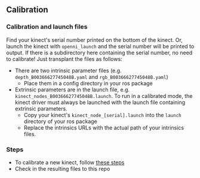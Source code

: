 ## Calibration

### Calibration and launch files
Find your kinect's serial number printed on the bottom of the kinect. Or, launch the kinect with `openni_launch` and the serial number will be printed to output. If there is a subdirectory here containing the serial number, no need to calibrate! Just transplant the files as follows:

* There are two intrinsic parameter files (e.g. `depth_B00366627745048B.yaml` and `rgb_B00366627745048B.yaml`)
  * Place them in a config directory in your ros package
* Extrinsic parameters are in the launch file, e.g. `kinect_nodes_B00366627745048B.launch`. To run in a calibrated mode, the kinect driver must always be launched with the launch file containing extrinsic parameters.
  * Copy your kinect's `kinect_node_[serial].launch` into the `launch` directory of your ros package
  * Replace the intrinsics URLs with the actual path of your intrinsics files.

### Steps
* To calibrate a new kinect, follow [these steps](https://github.com/hcrlab/wiki/blob/master/kinect/calibration/README.md)
* Check in the resulting files to this repo
